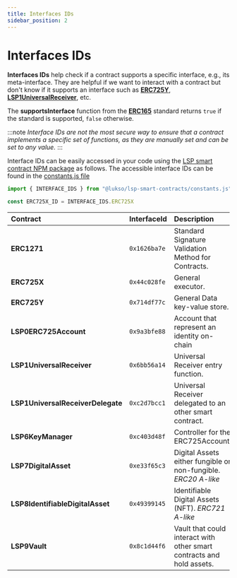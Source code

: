 ```yaml
---
title: Interfaces IDs
sidebar_position: 2
---
```


# Interfaces IDs

**Interfaces IDs** help check if a contract supports a specific interface, e.g., its meta-interface. They are helpful if we want to interact with a contract but don't know if it supports an interface such as **[ERC725Y](https://github.com/ethereum/EIPs/blob/master/EIPS/eip-725.md#erc725y)**, **[LSP1UniversalReceiver](https://github.com/lukso-network/LIPs/blob/main/LSPs/LSP-1-UniversalReceiver.md)**, etc.

The **supportsInterface** function from the **[ERC165](https://eips.ethereum.org/EIPS/eip-165)** standard returns `true` if the standard is supported, `false` otherwise.

:::note
_Interface IDs are not the most secure way to ensure that a contract implements a specific set of functions, as they are manually set and can be set to any value._
:::

Interface IDs can be easily accessed in your code using the [LSP smart contract NPM package](https://www.npmjs.com/package/@lukso/lsp-smart-contracts) as follows. The accessible interface IDs can be found in the [constants.js file](https://github.com/lukso-network/lsp-smart-contracts/blob/main/constants.js)
```js
import { INTERFACE_IDS } from "@lukso/lsp-smart-contracts/constants.js"

const ERC725X_ID = INTERFACE_IDS.ERC725X
```

| Contract                          | InterfaceId  | Description                                                           |
| :-------------------------------- | :----------- | :-------------------------------------------------------------------- |
| **ERC1271**                       | `0x1626ba7e` | Standard Signature Validation Method for Contracts.    
| **ERC725X**                       | `0x44c028fe` | General executor.                                                     |
| **ERC725Y**                       | `0x714df77c` | General Data key-value store.                                         |
| **LSP0ERC725Account**             | `0x9a3bfe88` | Account that represent an identity on-chain                           |
| **LSP1UniversalReceiver**         | `0x6bb56a14` | Universal Receiver entry function.                                    |               |
| **LSP1UniversalReceiverDelegate** | `0xc2d7bcc1` | Universal Receiver delegated to an other smart contract.              |
| **LSP6KeyManager**                | `0xc403d48f` | Controller for the ERC725Account.                                     |
| **LSP7DigitalAsset**              | `0xe33f65c3` | Digital Assets either fungible or non-fungible. _ERC20 A-like_        |
| **LSP8IdentifiableDigitalAsset**  | `0x49399145` | Identifiable Digital Assets (NFT). _ERC721 A-like_                    |
| **LSP9Vault**                     | `0x8c1d44f6` | Vault that could interact with other smart contracts and hold assets. |
